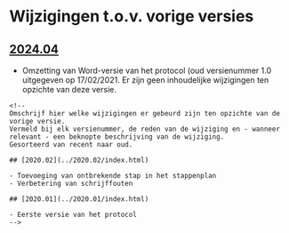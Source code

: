 # Wijzigingen t.o.v. vorige versies

## [2024.04](../2024.04/index.html)

-   Omzetting van Word-versie van het protocol (oud versienummer 1.0 uitgegeven op 17/02/2021. Er zijn geen inhoudelijke wijzigingen ten opzichte van deze versie.

```{=html}
<!--
Omschrijf hier welke wijzigingen er gebeurd zijn ten opzichte van de vorige versie. 
Vermeld bij elk versienummer, de reden van de wijziging en - wanneer relevant - een beknopte beschrijving van de wijziging.
Gesorteerd van recent naar oud. 

## [2020.02](../2020.02/index.html)

- Toevoeging van ontbrekende stap in het stappenplan
- Verbetering van schrijffouten

## [2020.01](../2020.01/index.html)

- Eerste versie van het protocol
-->
```
